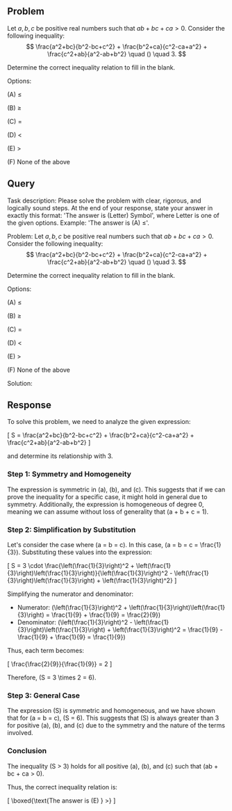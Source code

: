 ## Problem

Let $a, b, c$ be positive real numbers such that $ab + bc + ca > 0$. Consider the following inequality:
$$
\frac{a^2+bc}{b^2-bc+c^2} + \frac{b^2+ca}{c^2-ca+a^2} + \frac{c^2+ab}{a^2-ab+b^2} \quad () \quad 3.
$$

Determine the correct inequality relation to fill in the blank.

Options:

(A) $\leq$ 

(B) $\geq$

(C) $=$ 

(D) $<$

(E) $>$

(F) None of the above

## Query

Task description: Please solve the problem with clear, rigorous, and logically sound steps. At the end of your response, state your answer in exactly this format: 'The answer is (Letter) Symbol', where Letter is one of the given options. Example: 'The answer is (A) $\leq$'.

Problem: Let $a, b, c$ be positive real numbers such that $ab + bc + ca > 0$. Consider the following inequality:
$$
\frac{a^2+bc}{b^2-bc+c^2} + \frac{b^2+ca}{c^2-ca+a^2} + \frac{c^2+ab}{a^2-ab+b^2} \quad () \quad 3.
$$

Determine the correct inequality relation to fill in the blank.

Options:

(A) $\leq$ 

(B) $\geq$

(C) $=$ 

(D) $<$

(E) $>$

(F) None of the above

Solution:

## Response

To solve this problem, we need to analyze the given expression:

\[
S = \frac{a^2+bc}{b^2-bc+c^2} + \frac{b^2+ca}{c^2-ca+a^2} + \frac{c^2+ab}{a^2-ab+b^2}
\]

and determine its relationship with 3.

### Step 1: Symmetry and Homogeneity

The expression is symmetric in \(a\), \(b\), and \(c\). This suggests that if we can prove the inequality for a specific case, it might hold in general due to symmetry. Additionally, the expression is homogeneous of degree 0, meaning we can assume without loss of generality that \(a + b + c = 1\).

### Step 2: Simplification by Substitution

Let's consider the case where \(a = b = c\). In this case, \(a = b = c = \frac{1}{3}\). Substituting these values into the expression:

\[
S = 3 \cdot \frac{\left(\frac{1}{3}\right)^2 + \left(\frac{1}{3}\right)\left(\frac{1}{3}\right)}{\left(\frac{1}{3}\right)^2 - \left(\frac{1}{3}\right)\left(\frac{1}{3}\right) + \left(\frac{1}{3}\right)^2}
\]

Simplifying the numerator and denominator:

- Numerator: \(\left(\frac{1}{3}\right)^2 + \left(\frac{1}{3}\right)\left(\frac{1}{3}\right) = \frac{1}{9} + \frac{1}{9} = \frac{2}{9}\)
- Denominator: \(\left(\frac{1}{3}\right)^2 - \left(\frac{1}{3}\right)\left(\frac{1}{3}\right) + \left(\frac{1}{3}\right)^2 = \frac{1}{9} - \frac{1}{9} + \frac{1}{9} = \frac{1}{9}\)

Thus, each term becomes:

\[
\frac{\frac{2}{9}}{\frac{1}{9}} = 2
\]

Therefore, \(S = 3 \times 2 = 6\).

### Step 3: General Case

The expression \(S\) is symmetric and homogeneous, and we have shown that for \(a = b = c\), \(S = 6\). This suggests that \(S\) is always greater than 3 for positive \(a\), \(b\), and \(c\) due to the symmetry and the nature of the terms involved.

### Conclusion

The inequality \(S > 3\) holds for all positive \(a\), \(b\), and \(c\) such that \(ab + bc + ca > 0\).

Thus, the correct inequality relation is:

\[
\boxed{\text{The answer is (E) } >}
\]